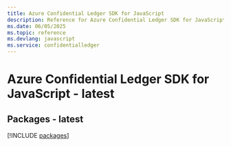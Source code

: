 ```yaml
---
title: Azure Confidential Ledger SDK for JavaScript
description: Reference for Azure Confidential Ledger SDK for JavaScript
ms.date: 06/05/2025
ms.topic: reference
ms.devlang: javascript
ms.service: confidentialledger
---
```

# Azure Confidential Ledger SDK for JavaScript - latest
## Packages - latest
[!INCLUDE [packages](confidential-ledger-index.md)]
